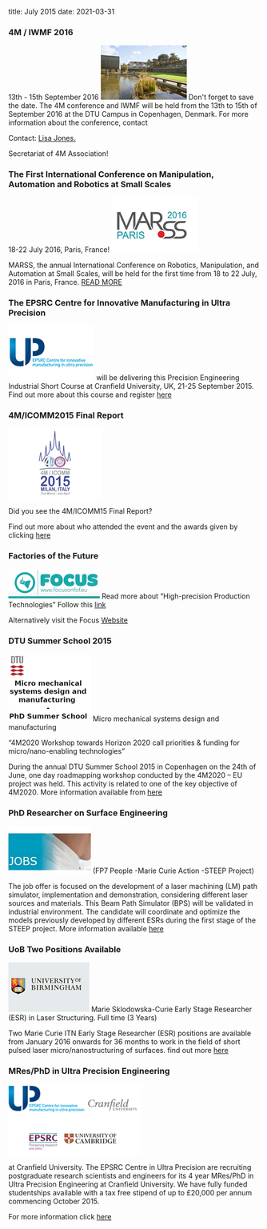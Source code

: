 title: July 2015
date: 2021-03-31

###  4M / IWMF 2016

13th - 15th September 2016
![IWMf image](/images/iwmf.gif)
Don't forget to save the date. The 4M conference and IWMF will be held from the 13th to 15th of September 2016 at the DTU Campus in Copenhagen, Denmark. 
For more information about the conference, contact <p>Contact: <a href="mailto:lisa.jones@ctechinnovation.com">Lisa Jones.</strong></a></p>Secretariat of 4M Association!

###  The First International Conference on Manipulation, Automation and Robotics at Small Scales

18-22 July 2016, Paris, France!
![MARSS 2106 image](/images/marss-2016.gif)

MARSS, the annual International Conference on Robotics, Manipulation, and Automation at Small Scales, will be held for the first time from 18 to 22 July, 2016 in Paris, France.
[READ MORE](http://marss-conference.org/)

###  The EPSRC Centre for Innovative Manufacturing in Ultra Precision

![Ultra Precision image](/images/ultra-precision.gif)
will be delivering this Precision Engineering Industrial Short Course at Cranfield University, UK, 21-25 September 2015.
Find out more about this course and register [here](https://www.cranfield.ac.uk/courses/training/precision-engineering.html)

###  4M/ICOMM2015 Final Report

![4M/ICOMM logo ](/images/4m-icomm-2015.gif)

Did you see the 4M/ICOMM15 Final Report?

Find out more about who attended the event and the awards given by clicking [here](http://www.4m-icomm-2015.polimi.it/report.php)


###  Factories of the Future

![Focus logo ](/images/focus.gif)
Read more about “High-precision Production Technologies” Follow this [link](http://www.focusonfof.eu/downloads/news/focus-press-release-16062015.pdf)

Alternatively visit the Focus [Website](http://www.focusonfof.eu/)


###  DTU Summer School 2015

![Focus logo ](/images/dtu-summer-school.gif)
Micro mechanical  systems design and manufacturing
  
“4M2020 Workshop towards Horizon 2020 call priorities & funding for micro/nano-enabling technologies”

During the annual DTU Summer School 2015 in Copenhagen on the 24th of June, one day roadmapping workshop conducted by the 4M2020 – EU project was held. This activity is related to one of the key objective of 4M2020. More information available from [here](/contents/DTU-Summer-School.html)


###  PhD Researcher on Surface Engineering

![Focus logo ](/images/jobs.gif)
(FP7 People -Marie Curie Action -STEEP Project)
 
The job offer is focused on the development of a laser machining (LM) path simulator, implementation and demonstration, considering different laser sources and materials. This Beam Path Simulator (BPS) will be validated in industrial environment. The candidate will coordinate and optimize the models previously developed by different ESRs during the first stage of the STEEP project. More information available [here](http://ec.europa.eu/euraxess/index.cfm/jobs/jobDetails/33967154)


###  UoB Two Positions Available

![Focus logo ](/images/uob.gif)
Marie Sklodowska-Curie Early Stage Researcher (ESR) in Laser Structuring.
Full time (3 Years)

Two Marie Curie ITN Early Stage Researcher (ESR) positions are available from January 2016 onwards for 36 months to work in the field of short pulsed laser micro/nanostructuring of surfaces. find out more [here](https://atsv7.wcn.co.uk/search_engine/jobs.cgi?amNvZGU9MTQ3NTQ3MSZ2dF90ZW1wbGF0ZT03Njcmb3duZXI9NTAzMjUyMSZvd25lcnR5cGU9ZmFpciZicmFuZF9pZD0wJnZhY2Zpcm0udmFjdGl0bGU9NTI4NjkmcG9zdGluZ19jb2RlPTExNyZyZXFzaWc9MTQzNjE3MDQ1MS02OTJiZTlkMDgxNWI0MGJlMjJmM2E5YTczMjZkMjBhNzIyODU1NWEw&jcode=1475471&vt_template=767&owner=5032521&ownertype=fair&brand_id=0&vacfirm.vactitle=52869&posting_code=117&reqsig=1436170451-692be9d0815b40be22f3a9a7326d20a7228555a0)


###  MRes/PhD in Ultra Precision Engineering

![Focus logo ](/images/ultra-precision-scientists.gif)

at Cranfield University. The EPSRC Centre in Ultra Precision are recruiting postgraduate research scientists and engineers for its 4 year MRes/PhD in Ultra Precision Engineering at Cranfield University.  We have fully funded studentships available with a tax free stipend of up to £20,000 per annum commencing October 2015.
 
For more information click [here](http://www.ultraprecision.org/research/vacancies/)